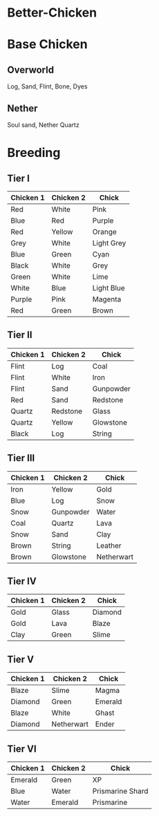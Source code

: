# Better-Chicken
 
# Base Chicken

## Overworld
Log, Sand, Flint, Bone, Dyes

## Nether
Soul sand, Nether Quartz 

# Breeding

## Tier I
| Chicken 1 | Chicken 2 | Chick      |
|-----------|-----------|------------|
| Red       | White     | Pink       |
| Blue      | Red       | Purple     |
| Red       | Yellow    | Orange     |
| Grey      | White     | Light Grey |
| Blue      | Green     | Cyan       |
| Black     | White     | Grey       |
| Green     | White     | Lime       |
| White     | Blue      | Light Blue |
| Purple    | Pink      | Magenta    |
| Red       | Green     | Brown      |

## Tier II
| Chicken 1 | Chicken 2 | Chick           |
|-----------|-----------|-----------------|
| Flint     | Log       | Coal            |
| Flint     | White     | Iron            |
| Flint     | Sand      | Gunpowder       |
| Red       | Sand      | Redstone        |
| Quartz    | Redstone  | Glass           |
| Quartz    | Yellow    | Glowstone       |
| Black     | Log       | String          |

## Tier III
| Chicken 1 | Chicken 2 | Chick      |
|-----------|-----------|------------|
| Iron      | Yellow    | Gold       |
| Blue      | Log       | Snow       |
| Snow      | Gunpowder | Water      |
| Coal      | Quartz    | Lava       |
| Snow      | Sand      | Clay       |
| Brown     | String    | Leather    |
| Brown     | Glowstone | Netherwart |

## Tier IV
| Chicken 1 | Chicken 2 | Chick   |
|-----------|-----------|---------|
| Gold      | Glass     | Diamond |
| Gold      | Lava      | Blaze   |
| Clay      | Green     | Slime   |

## Tier V
| Chicken 1 | Chicken 2  | Chick   |
|-----------|------------|---------|
| Blaze     | Slime      | Magma   |
| Diamond   | Green      | Emerald |
| Blaze     | White      | Ghast   |
| Diamond   | Netherwart | Ender   |

## Tier VI
| Chicken 1 | Chicken 2 | Chick            |
|-----------|-----------|------------------|
| Emerald   | Green     | XP               |
| Blue      | Water     | Prismarine Shard |
| Water     | Emerald   | Prismarine       |